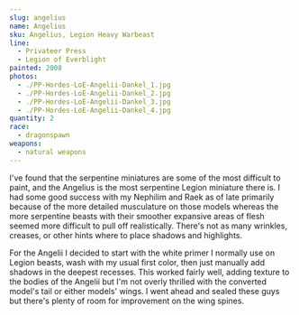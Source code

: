 ```yaml
---
slug: angelius
name: Angelius
sku: Angelius, Legion Heavy Warbeast
line:
  - Privateer Press
  - Legion of Everblight
painted: 2008
photos:
  - ./PP-Hordes-LoE-Angelii-Dankel_1.jpg
  - ./PP-Hordes-LoE-Angelii-Dankel_2.jpg
  - ./PP-Hordes-LoE-Angelii-Dankel_3.jpg
  - ./PP-Hordes-LoE-Angelii-Dankel_4.jpg
quantity: 2
race:
  - dragonspawn
weapons:
  - natural weapons
---
```


I've found that the serpentine miniatures are some of the most difficult to paint, and the Angelius is the most serpentine Legion miniature there is. I had some good success with my Nephilim and Raek as of late primarily because of the more detailed musculature on those models whereas the more serpentine beasts with their smoother expansive areas of flesh seemed more difficult to pull off realistically. There's not as many wrinkles, creases, or other hints where to place shadows and highlights.

For the Angelii I decided to start with the white primer I normally use on Legion beasts, wash with my usual first color, then just manually add shadows in the deepest recesses. This worked fairly well, adding texture to the bodies of the Angelii but I'm not overly thrilled with the converted model's tail or either models' wings. I went ahead and sealed these guys but there's plenty of room for improvement on the wing spines.
